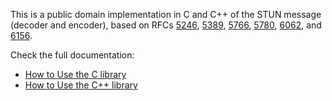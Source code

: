 This is a public domain implementation in C and C++ of the STUN message
(decoder and encoder), based on RFCs [5246](http://www.iana.org/go/rfc5246),
[5389](http://www.iana.org/go/rfc5389), [5766](http://www.iana.org/go/rfc5766),
[5780](http://www.iana.org/go/rfc5780), [6062](http://www.iana.org/go/rfc6062),
and [6156](http://www.iana.org/go/rfc6156).

Check the full documentation:

  * [How to Use the C library](https://github.com/guibv/stun-msg/wiki/How-to-use-the-C-library)
  * [How to Use the C++ library](https://github.com/guibv/stun-msg/wiki/How-to-use-the-CPP-library)
